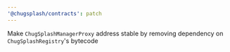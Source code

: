 ```yaml
---
'@chugsplash/contracts': patch
---
```


Make `ChugSplashManagerProxy` address stable by removing dependency on `ChugSplashRegistry`'s bytecode
